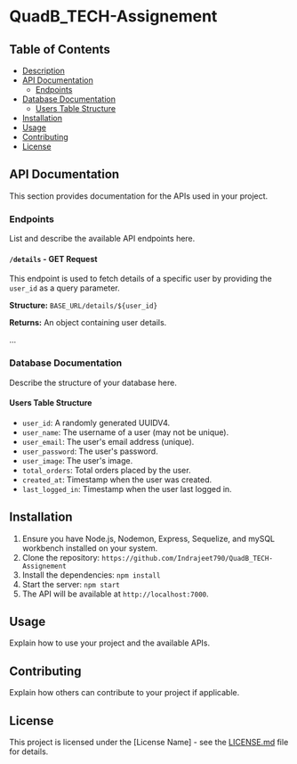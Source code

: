 # QuadB_TECH-Assignement


## Table of Contents

- [Description](#description)
- [API Documentation](#api-documentation)
  - [Endpoints](#endpoints)
- [Database Documentation](#database-documentation)
  - [Users Table Structure](#users-table-structure)
- [Installation](#installation)
- [Usage](#usage)
- [Contributing](#contributing)
- [License](#license)


## API Documentation

This section provides documentation for the APIs used in your project.

### Endpoints

List and describe the available API endpoints here.

#### `/details` - GET Request

This endpoint is used to fetch details of a specific user by providing the `user_id` as a query parameter.

**Structure:** `BASE_URL/details/${user_id}`

**Returns:** An object containing user details.

...

### Database Documentation

Describe the structure of your database here.

#### Users Table Structure

- `user_id`: A randomly generated UUIDV4.
- `user_name`: The username of a user (may not be unique).
- `user_email`: The user's email address (unique).
- `user_password`: The user's password.
- `user_image`: The user's image.
- `total_orders`: Total orders placed by the user.
- `created_at`: Timestamp when the user was created.
- `last_logged_in`: Timestamp when the user last logged in.



## Installation
1. Ensure you have Node.js, Nodemon, Express, Sequelize, and mySQL workbench installed on your system.
2. Clone the repository: `https://github.com/Indrajeet790/QuadB_TECH-Assignement`
3. Install the dependencies: `npm install`
4. Start the server: `npm start`
5. The API will be available at `http://localhost:7000`.

## Usage

Explain how to use your project and the available APIs.

## Contributing

Explain how others can contribute to your project if applicable.

## License

This project is licensed under the [License Name] - see the [LICENSE.md](LICENSE.md) file for details.
